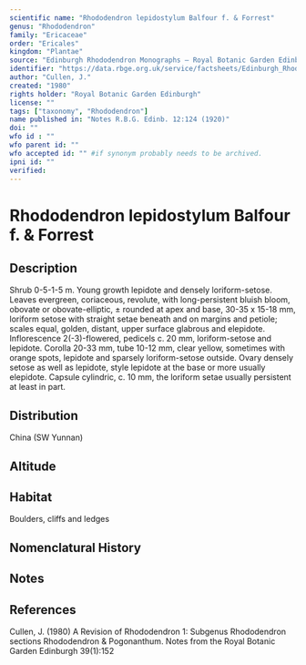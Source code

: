 ```yaml
---
scientific name: "Rhododendron lepidostylum Balfour f. & Forrest"
genus: "Rhododendron"
family: "Ericaceae"
order: "Ericales"
kingdom: "Plantae"
source: "Edinburgh Rhododendron Monographs – Royal Botanic Garden Edinburgh"
identifier: "https://data.rbge.org.uk/service/factsheets/Edinburgh_Rhododendron_Monographs.xhtml"
author: "Cullen, J."
created: "1980"
rights holder: "Royal Botanic Garden Edinburgh"
license: ""
tags: ["taxonomy", "Rhododendron"]
name published in: "Notes R.B.G. Edinb. 12:124 (1920)"
doi: ""
wfo id : ""
wfo parent id: ""
wfo accepted id: "" #if synonym probably needs to be archived.                      
ipni id: ""
verified:
---
```


                       

# Rhododendron lepidostylum Balfour f. & Forrest

## Description
Shrub 0-5-1-5 m. Young growth lepidote and densely loriform-setose. Leaves evergreen, coriaceous, revolute, with long-persistent bluish bloom, obovate or obovate-elliptic, ± rounded at apex and base, 30-35 x 15-18 mm, loriform setose with straight setae beneath and on margins and petiole; scales equal, golden, distant, upper surface glabrous and elepidote. Inflorescence 2(-3)-flowered, pedicels c. 20 mm, loriform-setose and lepidote. Corolla 20-33 mm, tube 10-12 mm, clear yellow, sometimes with orange spots, lepidote and sparsely loriform-setose outside. Ovary densely setose as well as lepidote, style lepidote at the base or more usually elepidote. Capsule cylindric, c. 10 mm, the loriform setae usually persistent at least in part.

## Distribution
China (SW Yunnan)

## Altitude


## Habitat
Boulders, cliffs and ledges

## Nomenclatural History

                       
## Notes


## References

Cullen, J. (1980) A Revision of Rhododendron 1: Subgenus Rhododendron sections Rhododendron & Pogonanthum. Notes from the Royal Botanic Garden Edinburgh 39(1):152
